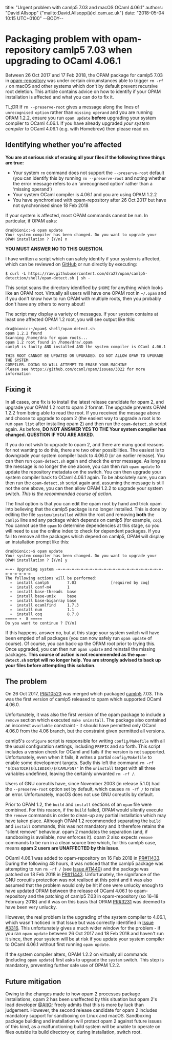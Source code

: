 title: "Urgent problem with camlp5 7.03 and macOS OCaml 4.06.1"
authors: "David Allsopp" {"mailto:David.Allsopp(à)cl.cam.ac.uk"}
date: "2018-05-04 10:15 UTC+0100"
--BODY--

# Packaging problem with opam-repository camlp5 7.03 when upgrading to OCaml 4.06.1

Between 26 Oct 2017 and 17 Feb 2018, the OPAM package for camlp5 7.03 in [opam-repository](https://github.com/ocaml/opam-repository) was under certain circumstances able to trigger `rm -rf /` on macOS and other systems which don't by default prevent recursive root deletion. This article contains advice on how to identify if your OPAM installation is affected and what you can do to fix it.

TL;DR If `rm --preserve-root` gives a message along the lines of `unrecognised option` rather than `missing operand` and you are running OPAM 1.2.2, ensure you run `opam update` **before** upgrading your system compiler to OCaml 4.06.1. If you have already upgraded *your system compiler* to OCaml 4.06.1 (e.g. with Homebrew) then please read on.

## Identifying whether you're affected

**You are at serious risk of erasing all your files if the following three things are true:**
 - Your system `rm` command does not support the `--preserve-root` default (you can identify this by running `rm --preserve-root` and noting whether the error message refers to an ‘unrecognised option’ rather than a ‘missing operand’)
 - Your system OCaml compiler is 4.06.1 and you are using OPAM 1.2.2
 - You have synchronised with opam-repository after 26 Oct 2017 but have not synchronised since 18 Feb 2018

If your system is affected, most OPAM commands cannot be run. In particular, if OPAM asks:

```
dra@bionic:~$ opam update
Your system compiler has been changed. Do you want to upgrade your OPAM installation ? [Y/n] n
```

**YOU MUST ANSWER NO TO THIS QUESTION**.

I have written a script which can safely identify if your system is affected, which can be reviewed on [GitHub](https://github.com/dra27/opam/blob/camlp5-detection/shell/opam-detect.sh) or run directly by executing:

```
$ curl -L https://raw.githubusercontent.com/dra27/opam/camlp5-detection/shell/opam-detect.sh | sh -
```

This script scans the directory identified by `$HOME` for anything which looks like an OPAM root. Virtually all users will have one OPAM root in `~/.opam` and if you don't know how to run OPAM with multiple roots, then you probably don't have any others to worry about!

The script may display a variety of messages. If your system contains at least one affected OPAM 1.2 root, you will see output like this:

```
dra@bionic:~/opam$ shell/opam-detect.sh 
opam 1.2.2 found
Scanning /home/dra for opam roots...
opam 1.2 root found in /home/dra/.opam
camlp5 is faulty AND installed AND the system compiler is OCaml 4.06.1

THIS ROOT CANNOT BE UPDATED OR UPGRADED. DO NOT ALLOW OPAM TO UPGRADE THE SYSTEM
COMPILER. DOING SO WILL ATTEMPT TO ERASE YOUR MACHINE
Please see https://github.com/ocaml/opam/issues/3322 for more information
```

## Fixing it

In all cases, one fix is to install the latest release candidate for opam 2, and upgrade your OPAM 1.2 root to opam 2 format. The upgrade prevents OPAM 1.2.2 from being able to read the root. If you received the message above and choose to upgrade to opam 2 (the easiest way to upgrade a root is to run `opam list` after installing opam 2) and then run the `opam-detect.sh` script again. As before, **DO NOT ANSWER YES TO THE Your system compiler has changed. QUESTION IF YOU ARE ASKED**.

If you do not wish to upgrade to opam 2, and there are many good reasons for not wanting to do this, there are two other possibilities. The easiest is to downgrade your system compiler back to 4.06.0 (or an earlier release). You can then run `opam-detect.sh` again and check the error message. As long as the message is no longer the one above, you can then run `opam update` to update the repository metadata on the switch. You can then upgrade your system compiler back to OCaml 4.06.1 again. To be absolutely sure, you can then run the `opam-detect.sh` script again and, assuming the message is still not the one above, you can then allow OPAM 1.2.2 to upgrade your system switch. *This is the recommended course of action.*

The final option is that you can edit the opam root by hand and trick opam into believing that the camlp5 package is no longer installed. This is done by editing the file `system/installed` within the root and removing **both** the `camlp5` line and any package which depends on camlp5 (for example, `coq`). You cannot use the `opam` to determine dependencies at this stage, so you will need to use the online index to check for dependent packages. If you fail to remove all the packages which depend on camlp5, OPAM will display an installation prompt like this:

```
dra@bionic:~$ opam update
Your system compiler has been changed. Do you want to upgrade your OPAM installation ? [Y/n] y

=-=- Upgrading system -=-=-=-=-=-=-=-=-=-=-=-=-=-=-=-=-=-=-=-=-=-=-=-=-=-=-=-=-=
The following actions will be performed:
  ∗  install camlp5        7.03               [required by coq]
  ∗  install conf-m4       1    
  ∗  install base-threads  base 
  ∗  install base-unix     base 
  ∗  install base-bigarray base 
  ∗  install ocamlfind     1.7.3
  ∗  install num           1.1  
  ∗  install coq           8.7.0
===== ∗  8 =====
Do you want to continue ? [Y/n] 
```

If this happens, answer no, but at this stage your system switch will have been emptied of all packages (you can now safely run `opam update` of course). Of course, you can back-up the OPAM root prior to trying this. Once upgraded, you can then run `opam update` and reinstall the missing packages. **This course of action is not recommended as the `opam-detect.sh` script will no longer help. You are strongly advised to back up your files before attempting this solution**.

## The problem

On 26 Oct 2017, [PR#10523](https://github.com/ocaml/opam-repository/pull/10523) was merged which packaged [camlp5](https://github.com/camlp5/camlp5) 7.03. This was the first version of camlp5 released to opam which supported OCaml 4.06.0.

Unfortunately, it was also the first version of the opam package to include a `remove` section which executed `make uninstall`. The package also contained an incorrect `available` constraint - it should have permitted only OCaml 4.06.0 from the 4.06 branch, but the constraint given permitted all versions.

camlp5's `configure` script is responsible for writing `config/Makefile` with all the usual configuration settings, including `PREFIX` and so forth. This script includes a version check for OCaml and fails if the version is not supported. Unfortunately, even when it fails, it writes a partial `config/Makefile` to enable some development targets. Sadly this left the command `rm -rf "$(DESTDIR)$(LIBDIR)/$(CAMLP5N)"` in the `uninstall` target with all three variables undefined, leaving the certainly unwanted `rm -rf /`.

Users of GNU coreutils have, since November 2003 (in release 5.1.0) had the `--preserve-root` option set by default, which causes `rm -rf /` to raise an error. Unfortunately, macOS does not use GNU coreutils by default.

Prior to OPAM 1.2, the `build` and `install` sections of an `opam` file were combined. For this reason, if the `build` failed, OPAM would silently execute the `remove` commands in order to clean-up any partial installation which may have taken place. Although OPAM 1.2 recommended separating the `build` and `install` commands, this was not mandatory and it therefore retains the “silent remove” behaviour. opam 2 mandates the separation (and, if sandboxing is available, now enforces it). opam 2 also expects `remove` commands to be run in a clean source tree which, for this camlp5 case, means **opam 2 users are UNAFFECTED by this issue**.

OCaml 4.06.1 was added to opam-repository on 16 Feb 2018 in [PR#11433](https://github.com/ocaml/opam-repository/pull/11433). During the following 48 hours, it was noticed that the camlp5 package was attempting to run `rm -rf /` (see [Issue #11440](https://github.com/ocaml/opam-repository/issues/11440)) and the package was patched on 18 Feb 2018 in [PR#11443](https://github.com/ocaml/opam-repository/pull/11443). Unfortunately, the signifance of the GNU coreutils protection was not realised at this point and it was also assumed that the problem would only be hit if one were unlucky enough to have updated OPAM between the release of OCaml 4.06.1 to opam-repository and the patching of camlp5 7.03 in opam-repository (so 16–18 February 2018) and it was on this basis that OPAM [PR#3231](https://github.com/ocaml/opam/issues/3231) was deemed to have been very unlucky.

However, the real problem is the upgrading of the system compiler to 4.06.1, which wasn't noticed in that Issue but was correctly identified in [Issue #3316](https://github.com/ocaml/opam/issues/3316). This unfortunately gives a much wider window for the problem - if you ran `opam update` between 26 Oct 2017 and 18 Feb 2018 and haven't run it since, then your system will be at risk if you update your system compiler to OCaml 4.06.1 without first running `opam update`.

If the system compiler alters, OPAM 1.2.2 on virtually all commands (including `opam update`) first asks to upgrade the `system` switch. This step is mandatory, preventing further safe use of OPAM 1.2.2.

## Future mitigation

Owing to the changes made to how opam 2 processes package installations, opam 2 has been unaffected by this situation but opam 2's lead developer [@AltGr](https://github.com/AltGr) freely admits that this is more by luck than judgement. However, the second release candidate for opam 2 includes mandatory support for sandboxing on Linux and macOS. Sandboxing package building and installation will protect opam 2 against future issues of this kind, as a malfunctioning build system will be unable to operate on files outside its build directory or, during installation, switch root.
